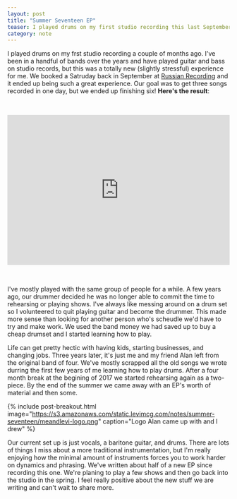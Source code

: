 ```yaml
---
layout: post
title: "Summer Seventeen EP"
teaser: I played drums on my first studio recording this last September
category: note
---
```

I played drums on my frst studio recording a couple of months ago. I've been in a handful of bands over the years and have played guitar and bass on studio records, but this was a totally new (slightly stressful) experience for me. We booked a Satruday back in September at [Russian Recording](http://www.russianrecording.com/) and it ended up being such a great experience. Our goal was to get three songs recorded in one day, but we ended up finishing six! **Here's the result**:

<p>
<iframe style="border: 0; width: 100%; height: 340px; margin-top: 2rem; margin-bottom: 2rem;" src="https://bandcamp.com/EmbeddedPlayer/album=2760125649/size=large/bgcol=ffffff/linkcol=0687f5/artwork=small/transparent=true/" seamless><a href="http://meandlevi.bandcamp.com/album/summer-seventeen">Summer Seventeen by Me &amp; Levi</a></iframe></p>

I've mostly played with the same group of people for a while. A few years ago, our drummer decided he was no longer able to commit the time to rehearsing or playing shows. I've always like messing around on a drum set so I volunteered to quit playing guitar and become the drummer. This made more sense than looking for another person who's scheudle we'd have to try and make work. We used the band money we had saved up to buy a cheap drumset and I started learning how to play.

Life can get pretty hectic with having kids, starting businesses, and changing jobs. Three years later, it's just me and my friend Alan left from the original band of four. We've mostly scrapped all the old songs we wrote durring the first few years of me learning how to play drums. After a four month break at the begining of 2017 we started rehearsing again as a two-piece. By the end of the summer we came away with an EP's worth of material and then some.

{% include post-breakout.html
   image="https://s3.amazonaws.com/static.levimcg.com/notes/summer-seventeen/meandlevi-logo.png"
   caption="Logo Alan came up with and I drew" %}

Our current set up is just vocals, a baritone guitar, and drums. There are lots of things I miss about a more traditional instrumentation, but I'm really enjoying how the minimal amount of instruments forces you to work harder on dynamics and phrasing. We've written about half of a new EP since recording this one. We're planing to play a few shows and then go back into the studio in the spring. I feel really positive about the new stuff we are writing and can't wait to share more.